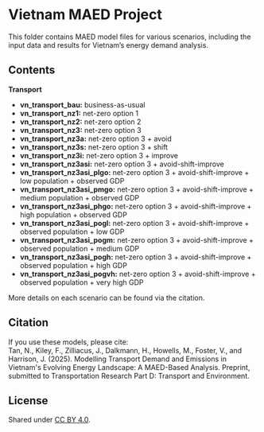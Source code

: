# Vietnam MAED Project
This folder contains MAED model files for various scenarios, including the input data and results for Vietnam’s energy demand analysis.

## Contents
**Transport**
- **vn_transport_bau:** business-as-usual
- **vn_transport_nz1:** net-zero option 1
- **vn_transport_nz2:** net-zero option 2
- **vn_transport_nz3:** net-zero option 3
- **vn_transport_nz3a:** net-zero option 3 + avoid
- **vn_transport_nz3s:** net-zero option 3 + shift
- **vn_transport_nz3i:** net-zero option 3 + improve
- **vn_transport_nz3asi:** net-zero option 3 + avoid-shift-improve
- **vn_transport_nz3asi_plgo:** net-zero option 3 + avoid-shift-improve + low population + observed GDP
- **vn_transport_nz3asi_pmgo:** net-zero option 3 + avoid-shift-improve + medium population + observed GDP
- **vn_transport_nz3asi_phgo:** net-zero option 3 + avoid-shift-improve + high population + observed GDP
- **vn_transport_nz3asi_pogl:** net-zero option 3 + avoid-shift-improve + observed population + low GDP
- **vn_transport_nz3asi_pogm:** net-zero option 3 + avoid-shift-improve + observed population + medium GDP
- **vn_transport_nz3asi_pogh:** net-zero option 3 + avoid-shift-improve + observed population + high GDP
- **vn_transport_nz3asi_pogvh:** net-zero option 3 + avoid-shift-improve + observed population + very high GDP

More details on each scenario can be found via the citation.

## Citation
If you use these models, please cite:  
Tan, N., Kiley, F., Zilliacus, J., Dalkmann, H., Howells, M., Foster, V., and Harrison, J. (2025). Modelling Transport Demand and Emissions in Vietnam's Evolving Energy Landscape: A MAED-Based Analysis. Preprint, submitted to Transportation Research Part D: Transport and Environment.

## License
Shared under [CC BY 4.0](https://creativecommons.org/licenses/by/4.0/).
